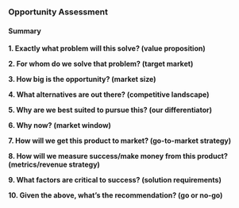 ### Opportunity Assessment


#### Summary



**1. Exactly what problem will this solve? (value proposition)**



**2. For whom do we solve that problem? (target market)**



**3. How big is the opportunity? (market size)**



**4. What alternatives are out there? (competitive landscape)**



**5. Why are we best suited to pursue this? (our differentiator)**



**6. Why now? (market window)**



**7. How will we get this product to market? (go-to-market strategy)**



**8. How will we measure success/make money from this product? (metrics/revenue strategy)**



**9. What factors are critical to success? (solution requirements)**



**10. Given the above, what’s the recommendation? (go or no-go)**


